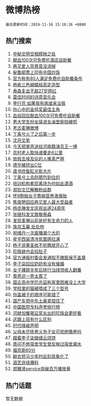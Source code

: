 # 微博热榜

`最后更新时间：2024-11-16 15:18:26 +0800`

## 热门搜索

1. [中秘文明交相辉映之处](https://m.weibo.cn/search?containerid=100103type%3D1%26t%3D10%26q%3D%23%E4%B8%AD%E7%A7%98%E6%96%87%E6%98%8E%E4%BA%A4%E7%9B%B8%E8%BE%89%E6%98%A0%E4%B9%8B%E5%A4%84%23&stream_entry_id=51&isnewpage=1&extparam=seat%3D1%26pos%3D0%26cate%3D10103%26q%3D%2523%25E4%25B8%25AD%25E7%25A7%2598%25E6%2596%2587%25E6%2598%258E%25E4%25BA%25A4%25E7%259B%25B8%25E8%25BE%2589%25E6%2598%25A0%25E4%25B9%258B%25E5%25A4%2584%2523%26dgr%3D0%26filter_type%3Drealtimehot%26stream_entry_id%3D51%26c_type%3D51%26display_time%3D1731741505%26pre_seqid%3D17317415052110641877141)
1. [献血100次可免费吃酒店自助餐](https://m.weibo.cn/search?containerid=100103type%3D1%26t%3D10%26q%3D%23%E7%8C%AE%E8%A1%80100%E6%AC%A1%E5%8F%AF%E5%85%8D%E8%B4%B9%E5%90%83%E9%85%92%E5%BA%97%E8%87%AA%E5%8A%A9%E9%A4%90%23&stream_entry_id=31&isnewpage=1&extparam=seat%3D1%26flag%3D2%26cate%3D5001%26stream_entry_id%3D31%26realpos%3D1%26pos%3D0%26band_rank%3D1%26q%3D%2523%25E7%258C%25AE%25E8%25A1%2580100%25E6%25AC%25A1%25E5%258F%25AF%25E5%2585%258D%25E8%25B4%25B9%25E5%2590%2583%25E9%2585%2592%25E5%25BA%2597%25E8%2587%25AA%25E5%258A%25A9%25E9%25A4%2590%2523%26dgr%3D0%26filter_type%3Drealtimehot%26lcate%3D5001%26c_type%3D31%26display_time%3D1731741505%26pre_seqid%3D17317415052110641877141)
1. [再见爱人背景音没消掉](https://m.weibo.cn/search?containerid=100103type%3D1%26t%3D10%26q%3D%23%E5%86%8D%E8%A7%81%E7%88%B1%E4%BA%BA%E8%83%8C%E6%99%AF%E9%9F%B3%E6%B2%A1%E6%B6%88%E6%8E%89%23&stream_entry_id=31&isnewpage=1&extparam=seat%3D1%26flag%3D1%26cate%3D5001%26stream_entry_id%3D31%26realpos%3D2%26pos%3D1%26band_rank%3D2%26q%3D%2523%25E5%2586%258D%25E8%25A7%2581%25E7%2588%25B1%25E4%25BA%25BA%25E8%2583%258C%25E6%2599%25AF%25E9%259F%25B3%25E6%25B2%25A1%25E6%25B6%2588%25E6%258E%2589%2523%26dgr%3D0%26filter_type%3Drealtimehot%26lcate%3D5001%26c_type%3D31%26display_time%3D1731741505%26pre_seqid%3D17317415052110641877141)
1. [秘鲁邮票上印有中国炒饭](https://m.weibo.cn/search?containerid=100103type%3D1%26t%3D10%26q%3D%23%E7%A7%98%E9%B2%81%E9%82%AE%E7%A5%A8%E4%B8%8A%E5%8D%B0%E6%9C%89%E4%B8%AD%E5%9B%BD%E7%82%92%E9%A5%AD%23&stream_entry_id=31&isnewpage=1&extparam=seat%3D1%26flag%3D0%26cate%3D5001%26stream_entry_id%3D31%26realpos%3D3%26pos%3D2%26band_rank%3D3%26q%3D%2523%25E7%25A7%2598%25E9%25B2%2581%25E9%2582%25AE%25E7%25A5%25A8%25E4%25B8%258A%25E5%258D%25B0%25E6%259C%2589%25E4%25B8%25AD%25E5%259B%25BD%25E7%2582%2592%25E9%25A5%25AD%2523%26dgr%3D0%26filter_type%3Drealtimehot%26lcate%3D5001%26c_type%3D31%26display_time%3D1731741505%26pre_seqid%3D17317415052110641877141)
1. [官方称有80人满足免费吃自助餐条件](https://m.weibo.cn/search?containerid=100103type%3D1%26t%3D10%26q%3D%23%E5%AE%98%E6%96%B9%E7%A7%B0%E6%9C%8980%E4%BA%BA%E6%BB%A1%E8%B6%B3%E5%85%8D%E8%B4%B9%E5%90%83%E8%87%AA%E5%8A%A9%E9%A4%90%E6%9D%A1%E4%BB%B6%23&stream_entry_id=31&isnewpage=1&extparam=seat%3D1%26flag%3D0%26cate%3D5001%26stream_entry_id%3D31%26realpos%3D4%26pos%3D3%26band_rank%3D4%26q%3D%2523%25E5%25AE%2598%25E6%2596%25B9%25E7%25A7%25B0%25E6%259C%258980%25E4%25BA%25BA%25E6%25BB%25A1%25E8%25B6%25B3%25E5%2585%258D%25E8%25B4%25B9%25E5%2590%2583%25E8%2587%25AA%25E5%258A%25A9%25E9%25A4%2590%25E6%259D%25A1%25E4%25BB%25B6%2523%26dgr%3D0%26filter_type%3Drealtimehot%26lcate%3D5001%26c_type%3D31%26display_time%3D1731741505%26pre_seqid%3D17317415052110641877141)
1. [杨紫三色蝴蝶结高定造型](https://m.weibo.cn/search?containerid=100103type%3D1%26t%3D10%26q%3D%E6%9D%A8%E7%B4%AB%E4%B8%89%E8%89%B2%E8%9D%B4%E8%9D%B6%E7%BB%93%E9%AB%98%E5%AE%9A%E9%80%A0%E5%9E%8B&stream_entry_id=31&isnewpage=1&extparam=seat%3D1%26flag%3D1%26cate%3D5001%26stream_entry_id%3D31%26realpos%3D5%26pos%3D4%26band_rank%3D5%26q%3D%25E6%259D%25A8%25E7%25B4%25AB%25E4%25B8%2589%25E8%2589%25B2%25E8%259D%25B4%25E8%259D%25B6%25E7%25BB%2593%25E9%25AB%2598%25E5%25AE%259A%25E9%2580%25A0%25E5%259E%258B%26dgr%3D0%26filter_type%3Drealtimehot%26lcate%3D5001%26c_type%3D31%26display_time%3D1731741505%26pre_seqid%3D17317415052110641877141)
1. [泰森复出不敌27岁网红](https://m.weibo.cn/search?containerid=100103type%3D1%26t%3D10%26q%3D%23%E6%B3%B0%E6%A3%AE%E5%A4%8D%E5%87%BA%E4%B8%8D%E6%95%8C27%E5%B2%81%E7%BD%91%E7%BA%A2%23&stream_entry_id=31&isnewpage=1&extparam=seat%3D1%26flag%3D1%26cate%3D5001%26stream_entry_id%3D31%26realpos%3D6%26pos%3D5%26band_rank%3D6%26q%3D%2523%25E6%25B3%25B0%25E6%25A3%25AE%25E5%25A4%258D%25E5%2587%25BA%25E4%25B8%258D%25E6%2595%258C27%25E5%25B2%2581%25E7%25BD%2591%25E7%25BA%25A2%2523%26dgr%3D0%26filter_type%3Drealtimehot%26lcate%3D5001%26c_type%3D31%26display_time%3D1731741505%26pre_seqid%3D17317415052110641877141)
1. [雷佳时间的诗意音乐会](https://m.weibo.cn/search?containerid=100103type%3D1%26t%3D10%26q%3D%23%E9%9B%B7%E4%BD%B3%E6%97%B6%E9%97%B4%E7%9A%84%E8%AF%97%E6%84%8F%E9%9F%B3%E4%B9%90%E4%BC%9A%23&stream_entry_id=31&isnewpage=1&extparam=seat%3D1%26band_rank%3D7%26cate%3D5001%26is_ad_pos%3D1%26lcate%3D5001%26stream_entry_id%3D31%26pos%3D6%26q%3D%2523%25E9%259B%25B7%25E4%25BD%25B3%25E6%2597%25B6%25E9%2597%25B4%25E7%259A%2584%25E8%25AF%2597%25E6%2584%258F%25E9%259F%25B3%25E4%25B9%2590%25E4%25BC%259A%2523%26dgr%3D0%26filter_type%3Drealtimehot%26adid%3D264447%26c_type%3D31%26display_time%3D1731741505%26pre_seqid%3D17317415052110641877141)
1. [李行亮 如果我有病谁来治我](https://m.weibo.cn/search?containerid=100103type%3D1%26t%3D10%26q%3D%E6%9D%8E%E8%A1%8C%E4%BA%AE+%E5%A6%82%E6%9E%9C%E6%88%91%E6%9C%89%E7%97%85%E8%B0%81%E6%9D%A5%E6%B2%BB%E6%88%91&stream_entry_id=31&isnewpage=1&extparam=seat%3D1%26flag%3D2%26cate%3D5001%26stream_entry_id%3D31%26realpos%3D7%26pos%3D7%26band_rank%3D7%26q%3D%25E6%259D%258E%25E8%25A1%258C%25E4%25BA%25AE%2520%25E5%25A6%2582%25E6%259E%259C%25E6%2588%2591%25E6%259C%2589%25E7%2597%2585%25E8%25B0%2581%25E6%259D%25A5%25E6%25B2%25BB%25E6%2588%2591%26dgr%3D0%26filter_type%3Drealtimehot%26lcate%3D5001%26c_type%3D31%26display_time%3D1731741505%26pre_seqid%3D17317415052110641877141)
1. [你心中的金鸡奖最佳主角](https://m.weibo.cn/search?containerid=100103type%3D1%26t%3D10%26q%3D%23%E4%BD%A0%E5%BF%83%E4%B8%AD%E7%9A%84%E9%87%91%E9%B8%A1%E5%A5%96%E6%9C%80%E4%BD%B3%E4%B8%BB%E8%A7%92%23&stream_entry_id=31&isnewpage=1&extparam=seat%3D1%26flag%3D0%26cate%3D5001%26stream_entry_id%3D31%26realpos%3D8%26pos%3D8%26band_rank%3D8%26q%3D%2523%25E4%25BD%25A0%25E5%25BF%2583%25E4%25B8%25AD%25E7%259A%2584%25E9%2587%2591%25E9%25B8%25A1%25E5%25A5%2596%25E6%259C%2580%25E4%25BD%25B3%25E4%25B8%25BB%25E8%25A7%2592%2523%26dgr%3D0%26filter_type%3Drealtimehot%26lcate%3D5001%26c_type%3D31%26display_time%3D1731741505%26pre_seqid%3D17317415052110641877141)
1. [血站回应献血100次可免费吃自助餐](https://m.weibo.cn/search?containerid=100103type%3D1%26t%3D10%26q%3D%23%E8%A1%80%E7%AB%99%E5%9B%9E%E5%BA%94%E7%8C%AE%E8%A1%80100%E6%AC%A1%E5%8F%AF%E5%85%8D%E8%B4%B9%E5%90%83%E8%87%AA%E5%8A%A9%E9%A4%90%23&stream_entry_id=31&isnewpage=1&extparam=seat%3D1%26flag%3D0%26cate%3D5001%26stream_entry_id%3D31%26realpos%3D9%26pos%3D9%26band_rank%3D9%26q%3D%2523%25E8%25A1%2580%25E7%25AB%2599%25E5%259B%259E%25E5%25BA%2594%25E7%258C%25AE%25E8%25A1%2580100%25E6%25AC%25A1%25E5%258F%25AF%25E5%2585%258D%25E8%25B4%25B9%25E5%2590%2583%25E8%2587%25AA%25E5%258A%25A9%25E9%25A4%2590%2523%26dgr%3D0%26filter_type%3Drealtimehot%26lcate%3D5001%26c_type%3D31%26display_time%3D1731741505%26pre_seqid%3D17317415052110641877141)
1. [男大学生扮女装进女澡堂偷拍被抓](https://m.weibo.cn/search?containerid=100103type%3D1%26t%3D10%26q%3D%23%E7%94%B7%E5%A4%A7%E5%AD%A6%E7%94%9F%E6%89%AE%E5%A5%B3%E8%A3%85%E8%BF%9B%E5%A5%B3%E6%BE%A1%E5%A0%82%E5%81%B7%E6%8B%8D%E8%A2%AB%E6%8A%93%23&stream_entry_id=31&isnewpage=1&extparam=seat%3D1%26flag%3D0%26cate%3D5001%26stream_entry_id%3D31%26realpos%3D10%26pos%3D10%26band_rank%3D10%26q%3D%2523%25E7%2594%25B7%25E5%25A4%25A7%25E5%25AD%25A6%25E7%2594%259F%25E6%2589%25AE%25E5%25A5%25B3%25E8%25A3%2585%25E8%25BF%259B%25E5%25A5%25B3%25E6%25BE%25A1%25E5%25A0%2582%25E5%2581%25B7%25E6%258B%258D%25E8%25A2%25AB%25E6%258A%2593%2523%26dgr%3D0%26filter_type%3Drealtimehot%26lcate%3D5001%26c_type%3D31%26display_time%3D1731741505%26pre_seqid%3D17317415052110641877141)
1. [考古麦琳微博](https://m.weibo.cn/search?containerid=100103type%3D1%26t%3D10%26q%3D%23%E8%80%83%E5%8F%A4%E9%BA%A6%E7%90%B3%E5%BE%AE%E5%8D%9A%23&stream_entry_id=31&isnewpage=1&extparam=seat%3D1%26flag%3D1%26cate%3D5001%26stream_entry_id%3D31%26realpos%3D11%26pos%3D11%26band_rank%3D11%26q%3D%2523%25E8%2580%2583%25E5%258F%25A4%25E9%25BA%25A6%25E7%2590%25B3%25E5%25BE%25AE%25E5%258D%259A%2523%26dgr%3D0%26filter_type%3Drealtimehot%26lcate%3D5001%26c_type%3D31%26display_time%3D1731741505%26pre_seqid%3D17317415052110641877141)
1. [丁禹兮火了之后第一步](https://m.weibo.cn/search?containerid=100103type%3D1%26t%3D10%26q%3D%23%E4%B8%81%E7%A6%B9%E5%85%AE%E7%81%AB%E4%BA%86%E4%B9%8B%E5%90%8E%E7%AC%AC%E4%B8%80%E6%AD%A5%23&stream_entry_id=31&isnewpage=1&extparam=seat%3D1%26flag%3D2%26cate%3D5001%26stream_entry_id%3D31%26realpos%3D12%26pos%3D12%26band_rank%3D12%26q%3D%2523%25E4%25B8%2581%25E7%25A6%25B9%25E5%2585%25AE%25E7%2581%25AB%25E4%25BA%2586%25E4%25B9%258B%25E5%2590%258E%25E7%25AC%25AC%25E4%25B8%2580%25E6%25AD%25A5%2523%26dgr%3D0%26filter_type%3Drealtimehot%26lcate%3D5001%26c_type%3D31%26display_time%3D1731741505%26pre_seqid%3D17317415052110641877141)
1. [沈月文笔](https://m.weibo.cn/search?containerid=100103type%3D1%26t%3D10%26q%3D%E6%B2%88%E6%9C%88%E6%96%87%E7%AC%94&stream_entry_id=31&isnewpage=1&extparam=seat%3D1%26flag%3D0%26cate%3D5001%26stream_entry_id%3D31%26realpos%3D13%26pos%3D13%26band_rank%3D13%26q%3D%25E6%25B2%2588%25E6%259C%2588%25E6%2596%2587%25E7%25AC%2594%26dgr%3D0%26filter_type%3Drealtimehot%26lcate%3D5001%26c_type%3D31%26display_time%3D1731741505%26pre_seqid%3D17317415052110641877141)
1. [今天把掌声送给河南籍演员王一博](https://m.weibo.cn/search?containerid=100103type%3D1%26t%3D10%26q%3D%23%E4%BB%8A%E5%A4%A9%E6%8A%8A%E6%8E%8C%E5%A3%B0%E9%80%81%E7%BB%99%E6%B2%B3%E5%8D%97%E7%B1%8D%E6%BC%94%E5%91%98%E7%8E%8B%E4%B8%80%E5%8D%9A%23&stream_entry_id=31&isnewpage=1&extparam=seat%3D1%26flag%3D1%26cate%3D5001%26stream_entry_id%3D31%26realpos%3D14%26pos%3D14%26band_rank%3D14%26q%3D%2523%25E4%25BB%258A%25E5%25A4%25A9%25E6%258A%258A%25E6%258E%258C%25E5%25A3%25B0%25E9%2580%2581%25E7%25BB%2599%25E6%25B2%25B3%25E5%258D%2597%25E7%25B1%258D%25E6%25BC%2594%25E5%2591%2598%25E7%258E%258B%25E4%25B8%2580%25E5%258D%259A%2523%26dgr%3D0%26filter_type%3Drealtimehot%26lcate%3D5001%26c_type%3D31%26display_time%3D1731741505%26pre_seqid%3D17317415052110641877141)
1. [农村老人取快递要走6公里](https://m.weibo.cn/search?containerid=100103type%3D1%26t%3D10%26q%3D%23%E5%86%9C%E6%9D%91%E8%80%81%E4%BA%BA%E5%8F%96%E5%BF%AB%E9%80%92%E8%A6%81%E8%B5%B06%E5%85%AC%E9%87%8C%23&stream_entry_id=31&isnewpage=1&extparam=seat%3D1%26flag%3D1%26cate%3D5001%26stream_entry_id%3D31%26realpos%3D15%26pos%3D15%26band_rank%3D15%26q%3D%2523%25E5%2586%259C%25E6%259D%2591%25E8%2580%2581%25E4%25BA%25BA%25E5%258F%2596%25E5%25BF%25AB%25E9%2580%2592%25E8%25A6%2581%25E8%25B5%25B06%25E5%2585%25AC%25E9%2587%258C%2523%26dgr%3D0%26filter_type%3Drealtimehot%26lcate%3D5001%26c_type%3D31%26display_time%3D1731741505%26pre_seqid%3D17317415052110641877141)
1. [放假去埃及玩的人嘴真严啊](https://m.weibo.cn/search?containerid=100103type%3D1%26t%3D10%26q%3D%E6%94%BE%E5%81%87%E5%8E%BB%E5%9F%83%E5%8F%8A%E7%8E%A9%E7%9A%84%E4%BA%BA%E5%98%B4%E7%9C%9F%E4%B8%A5%E5%95%8A&stream_entry_id=31&isnewpage=1&extparam=seat%3D1%26flag%3D1%26cate%3D5001%26stream_entry_id%3D31%26realpos%3D16%26pos%3D16%26band_rank%3D16%26q%3D%25E6%2594%25BE%25E5%2581%2587%25E5%258E%25BB%25E5%259F%2583%25E5%258F%258A%25E7%258E%25A9%25E7%259A%2584%25E4%25BA%25BA%25E5%2598%25B4%25E7%259C%259F%25E4%25B8%25A5%25E5%2595%258A%26dgr%3D0%26filter_type%3Drealtimehot%26lcate%3D5001%26c_type%3D31%26display_time%3D1731741505%26pre_seqid%3D17317415052110641877141)
1. [德华被挤出C位](https://m.weibo.cn/search?containerid=100103type%3D1%26t%3D10%26q%3D%23%E5%BE%B7%E5%8D%8E%E8%A2%AB%E6%8C%A4%E5%87%BAC%E4%BD%8D%23&stream_entry_id=31&isnewpage=1&extparam=seat%3D1%26flag%3D1%26cate%3D5001%26stream_entry_id%3D31%26realpos%3D17%26pos%3D17%26band_rank%3D17%26q%3D%2523%25E5%25BE%25B7%25E5%258D%258E%25E8%25A2%25AB%25E6%258C%25A4%25E5%2587%25BAC%25E4%25BD%258D%2523%26dgr%3D0%26filter_type%3Drealtimehot%26lcate%3D5001%26c_type%3D31%26display_time%3D1731741505%26pre_seqid%3D17317415052110641877141)
1. [虞书欣鱼缸光影大片](https://m.weibo.cn/search?containerid=100103type%3D1%26t%3D10%26q%3D%23%E8%99%9E%E4%B9%A6%E6%AC%A3%E9%B1%BC%E7%BC%B8%E5%85%89%E5%BD%B1%E5%A4%A7%E7%89%87%23&stream_entry_id=31&isnewpage=1&extparam=seat%3D1%26flag%3D1%26cate%3D5001%26stream_entry_id%3D31%26realpos%3D18%26pos%3D18%26band_rank%3D18%26q%3D%2523%25E8%2599%259E%25E4%25B9%25A6%25E6%25AC%25A3%25E9%25B1%25BC%25E7%25BC%25B8%25E5%2585%2589%25E5%25BD%25B1%25E5%25A4%25A7%25E7%2589%2587%2523%26dgr%3D0%26filter_type%3Drealtimehot%26lcate%3D5001%26c_type%3D31%26display_time%3D1731741505%26pre_seqid%3D17317415052110641877141)
1. [丁禹兮上岛防晒包到位的](https://m.weibo.cn/search?containerid=100103type%3D1%26t%3D10%26q%3D%23%E4%B8%81%E7%A6%B9%E5%85%AE%E4%B8%8A%E5%B2%9B%E9%98%B2%E6%99%92%E5%8C%85%E5%88%B0%E4%BD%8D%E7%9A%84%23&stream_entry_id=31&isnewpage=1&extparam=seat%3D1%26flag%3D1%26cate%3D5001%26stream_entry_id%3D31%26realpos%3D19%26pos%3D19%26band_rank%3D19%26q%3D%2523%25E4%25B8%2581%25E7%25A6%25B9%25E5%2585%25AE%25E4%25B8%258A%25E5%25B2%259B%25E9%2598%25B2%25E6%2599%2592%25E5%258C%2585%25E5%2588%25B0%25E4%25BD%258D%25E7%259A%2584%2523%26dgr%3D0%26filter_type%3Drealtimehot%26lcate%3D5001%26c_type%3D31%26display_time%3D1731741505%26pre_seqid%3D17317415052110641877141)
1. [培训机构套现离场为何如此潇酒](https://m.weibo.cn/search?containerid=100103type%3D1%26t%3D10%26q%3D%23%E5%9F%B9%E8%AE%AD%E6%9C%BA%E6%9E%84%E5%A5%97%E7%8E%B0%E7%A6%BB%E5%9C%BA%E4%B8%BA%E4%BD%95%E5%A6%82%E6%AD%A4%E6%BD%87%E9%85%92%23&stream_entry_id=31&isnewpage=1&extparam=seat%3D1%26flag%3D1%26cate%3D5001%26stream_entry_id%3D31%26realpos%3D20%26pos%3D20%26band_rank%3D20%26q%3D%2523%25E5%259F%25B9%25E8%25AE%25AD%25E6%259C%25BA%25E6%259E%2584%25E5%25A5%2597%25E7%258E%25B0%25E7%25A6%25BB%25E5%259C%25BA%25E4%25B8%25BA%25E4%25BD%2595%25E5%25A6%2582%25E6%25AD%25A4%25E6%25BD%2587%25E9%2585%2592%2523%26dgr%3D0%26filter_type%3Drealtimehot%26lcate%3D5001%26c_type%3D31%26display_time%3D1731741505%26pre_seqid%3D17317415052110641877141)
1. [郑钦文已解散粉丝群](https://m.weibo.cn/search?containerid=100103type%3D1%26t%3D10%26q%3D%23%E9%83%91%E9%92%A6%E6%96%87%E5%B7%B2%E8%A7%A3%E6%95%A3%E7%B2%89%E4%B8%9D%E7%BE%A4%23&stream_entry_id=31&isnewpage=1&extparam=seat%3D1%26flag%3D0%26cate%3D5001%26stream_entry_id%3D31%26realpos%3D21%26pos%3D21%26band_rank%3D21%26q%3D%2523%25E9%2583%2591%25E9%2592%25A6%25E6%2596%2587%25E5%25B7%25B2%25E8%25A7%25A3%25E6%2595%25A3%25E7%25B2%2589%25E4%25B8%259D%25E7%25BE%25A4%2523%26dgr%3D0%26filter_type%3Drealtimehot%26lcate%3D5001%26c_type%3D31%26display_time%3D1731741505%26pre_seqid%3D17317415052110641877141)
1. [怀9胞胎女子靠输营养液保胎](https://m.weibo.cn/search?containerid=100103type%3D1%26t%3D10%26q%3D%23%E6%80%809%E8%83%9E%E8%83%8E%E5%A5%B3%E5%AD%90%E9%9D%A0%E8%BE%93%E8%90%A5%E5%85%BB%E6%B6%B2%E4%BF%9D%E8%83%8E%23&stream_entry_id=31&isnewpage=1&extparam=seat%3D1%26flag%3D0%26cate%3D5001%26stream_entry_id%3D31%26realpos%3D22%26pos%3D22%26band_rank%3D22%26q%3D%2523%25E6%2580%25809%25E8%2583%259E%25E8%2583%258E%25E5%25A5%25B3%25E5%25AD%2590%25E9%259D%25A0%25E8%25BE%2593%25E8%2590%25A5%25E5%2585%25BB%25E6%25B6%25B2%25E4%25BF%259D%25E8%2583%258E%2523%26dgr%3D0%26filter_type%3Drealtimehot%26lcate%3D5001%26c_type%3D31%26display_time%3D1731741505%26pre_seqid%3D17317415052110641877141)
1. [焦俊艳回应再见爱人最大受益者](https://m.weibo.cn/search?containerid=100103type%3D1%26t%3D10%26q%3D%23%E7%84%A6%E4%BF%8A%E8%89%B3%E5%9B%9E%E5%BA%94%E5%86%8D%E8%A7%81%E7%88%B1%E4%BA%BA%E6%9C%80%E5%A4%A7%E5%8F%97%E7%9B%8A%E8%80%85%23&stream_entry_id=31&isnewpage=1&extparam=seat%3D1%26flag%3D1%26cate%3D5001%26stream_entry_id%3D31%26realpos%3D23%26pos%3D23%26band_rank%3D23%26q%3D%2523%25E7%2584%25A6%25E4%25BF%258A%25E8%2589%25B3%25E5%259B%259E%25E5%25BA%2594%25E5%2586%258D%25E8%25A7%2581%25E7%2588%25B1%25E4%25BA%25BA%25E6%259C%2580%25E5%25A4%25A7%25E5%258F%2597%25E7%259B%258A%25E8%2580%2585%2523%26dgr%3D0%26filter_type%3Drealtimehot%26lcate%3D5001%26c_type%3D31%26display_time%3D1731741505%26pre_seqid%3D17317415052110641877141)
1. [杨丞琳发文庆祝出道24周年](https://m.weibo.cn/search?containerid=100103type%3D1%26t%3D10%26q%3D%23%E6%9D%A8%E4%B8%9E%E7%90%B3%E5%8F%91%E6%96%87%E5%BA%86%E7%A5%9D%E5%87%BA%E9%81%9324%E5%91%A8%E5%B9%B4%23&stream_entry_id=31&isnewpage=1&extparam=seat%3D1%26flag%3D1%26cate%3D5001%26stream_entry_id%3D31%26realpos%3D24%26pos%3D24%26band_rank%3D24%26q%3D%2523%25E6%259D%25A8%25E4%25B8%259E%25E7%2590%25B3%25E5%258F%2591%25E6%2596%2587%25E5%25BA%2586%25E7%25A5%259D%25E5%2587%25BA%25E9%2581%259324%25E5%2591%25A8%25E5%25B9%25B4%2523%26dgr%3D0%26filter_type%3Drealtimehot%26lcate%3D5001%26c_type%3D31%26display_time%3D1731741505%26pre_seqid%3D17317415052110641877141)
1. [张继科发文致敬泰森](https://m.weibo.cn/search?containerid=100103type%3D1%26t%3D10%26q%3D%23%E5%BC%A0%E7%BB%A7%E7%A7%91%E5%8F%91%E6%96%87%E8%87%B4%E6%95%AC%E6%B3%B0%E6%A3%AE%23&stream_entry_id=31&isnewpage=1&extparam=seat%3D1%26flag%3D1%26cate%3D5001%26stream_entry_id%3D31%26realpos%3D25%26pos%3D25%26band_rank%3D25%26q%3D%2523%25E5%25BC%25A0%25E7%25BB%25A7%25E7%25A7%2591%25E5%258F%2591%25E6%2596%2587%25E8%2587%25B4%25E6%2595%25AC%25E6%25B3%25B0%25E6%25A3%25AE%2523%26dgr%3D0%26filter_type%3Drealtimehot%26lcate%3D5001%26c_type%3D31%26display_time%3D1731741505%26pre_seqid%3D17317415052110641877141)
1. [发现麦琳以前是好有生命力的人](https://m.weibo.cn/search?containerid=100103type%3D1%26t%3D10%26q%3D%E5%8F%91%E7%8E%B0%E9%BA%A6%E7%90%B3%E4%BB%A5%E5%89%8D%E6%98%AF%E5%A5%BD%E6%9C%89%E7%94%9F%E5%91%BD%E5%8A%9B%E7%9A%84%E4%BA%BA&stream_entry_id=31&isnewpage=1&extparam=seat%3D1%26flag%3D0%26cate%3D5001%26stream_entry_id%3D31%26realpos%3D26%26pos%3D26%26band_rank%3D26%26q%3D%25E5%258F%2591%25E7%258E%25B0%25E9%25BA%25A6%25E7%2590%25B3%25E4%25BB%25A5%25E5%2589%258D%25E6%2598%25AF%25E5%25A5%25BD%25E6%259C%2589%25E7%2594%259F%25E5%2591%25BD%25E5%258A%259B%25E7%259A%2584%25E4%25BA%25BA%26dgr%3D0%26filter_type%3Drealtimehot%26lcate%3D5001%26c_type%3D31%26display_time%3D1731741505%26pre_seqid%3D17317415052110641877141)
1. [珠帘玉幕 处处吻](https://m.weibo.cn/search?containerid=100103type%3D1%26t%3D10%26q%3D%E7%8F%A0%E5%B8%98%E7%8E%89%E5%B9%95+%E5%A4%84%E5%A4%84%E5%90%BB&stream_entry_id=31&isnewpage=1&extparam=seat%3D1%26flag%3D1%26cate%3D5001%26stream_entry_id%3D31%26realpos%3D27%26pos%3D27%26band_rank%3D27%26q%3D%25E7%258F%25A0%25E5%25B8%2598%25E7%258E%2589%25E5%25B9%2595%2520%25E5%25A4%2584%25E5%25A4%2584%25E5%2590%25BB%26dgr%3D0%26filter_type%3Drealtimehot%26lcate%3D5001%26c_type%3D31%26display_time%3D1731741505%26pre_seqid%3D17317415052110641877141)
1. [祝绪丹一次直播漏个大的](https://m.weibo.cn/search?containerid=100103type%3D1%26t%3D10%26q%3D%E7%A5%9D%E7%BB%AA%E4%B8%B9%E4%B8%80%E6%AC%A1%E7%9B%B4%E6%92%AD%E6%BC%8F%E4%B8%AA%E5%A4%A7%E7%9A%84&stream_entry_id=31&isnewpage=1&extparam=seat%3D1%26flag%3D0%26cate%3D5001%26stream_entry_id%3D31%26realpos%3D28%26pos%3D28%26band_rank%3D28%26q%3D%25E7%25A5%259D%25E7%25BB%25AA%25E4%25B8%25B9%25E4%25B8%2580%25E6%25AC%25A1%25E7%259B%25B4%25E6%2592%25AD%25E6%25BC%258F%25E4%25B8%25AA%25E5%25A4%25A7%25E7%259A%2584%26dgr%3D0%26filter_type%3Drealtimehot%26lcate%3D5001%26c_type%3D31%26display_time%3D1731741505%26pre_seqid%3D17317415052110641877141)
1. [星宇西装清冷氛围感拉满](https://m.weibo.cn/search?containerid=100103type%3D1%26t%3D10%26q%3D%E6%98%9F%E5%AE%87%E8%A5%BF%E8%A3%85%E6%B8%85%E5%86%B7%E6%B0%9B%E5%9B%B4%E6%84%9F%E6%8B%89%E6%BB%A1&stream_entry_id=31&isnewpage=1&extparam=seat%3D1%26flag%3D1%26cate%3D5001%26stream_entry_id%3D31%26realpos%3D29%26pos%3D29%26band_rank%3D29%26q%3D%25E6%2598%259F%25E5%25AE%2587%25E8%25A5%25BF%25E8%25A3%2585%25E6%25B8%2585%25E5%2586%25B7%25E6%25B0%259B%25E5%259B%25B4%25E6%2584%259F%25E6%258B%2589%25E6%25BB%25A1%26dgr%3D0%26filter_type%3Drealtimehot%26lcate%3D5001%26c_type%3D31%26display_time%3D1731741505%26pre_seqid%3D17317415052110641877141)
1. [杨子说黄圣依不折腾就开心了](https://m.weibo.cn/search?containerid=100103type%3D1%26t%3D10%26q%3D%23%E6%9D%A8%E5%AD%90%E8%AF%B4%E9%BB%84%E5%9C%A3%E4%BE%9D%E4%B8%8D%E6%8A%98%E8%85%BE%E5%B0%B1%E5%BC%80%E5%BF%83%E4%BA%86%23&stream_entry_id=31&isnewpage=1&extparam=seat%3D1%26flag%3D1%26cate%3D5001%26stream_entry_id%3D31%26realpos%3D30%26pos%3D30%26band_rank%3D30%26q%3D%2523%25E6%259D%25A8%25E5%25AD%2590%25E8%25AF%25B4%25E9%25BB%2584%25E5%259C%25A3%25E4%25BE%259D%25E4%25B8%258D%25E6%258A%2598%25E8%2585%25BE%25E5%25B0%25B1%25E5%25BC%2580%25E5%25BF%2583%25E4%25BA%2586%2523%26dgr%3D0%26filter_type%3Drealtimehot%26lcate%3D5001%26c_type%3D31%26display_time%3D1731741505%26pre_seqid%3D17317415052110641877141)
1. [珍珠蚌也会拉肚子](https://m.weibo.cn/search?containerid=100103type%3D1%26t%3D10%26q%3D%23%E7%8F%8D%E7%8F%A0%E8%9A%8C%E4%B9%9F%E4%BC%9A%E6%8B%89%E8%82%9A%E5%AD%90%23&stream_entry_id=31&isnewpage=1&extparam=seat%3D1%26flag%3D1%26cate%3D5001%26stream_entry_id%3D31%26realpos%3D31%26pos%3D31%26band_rank%3D31%26q%3D%2523%25E7%258F%258D%25E7%258F%25A0%25E8%259A%258C%25E4%25B9%259F%25E4%25BC%259A%25E6%258B%2589%25E8%2582%259A%25E5%25AD%2590%2523%26dgr%3D0%26filter_type%3Drealtimehot%26lcate%3D5001%26c_type%3D31%26display_time%3D1731741505%26pre_seqid%3D17317415052110641877141)
1. [官方通报村委会发通知不缴医保不盖章](https://m.weibo.cn/search?containerid=100103type%3D1%26t%3D10%26q%3D%23%E5%AE%98%E6%96%B9%E9%80%9A%E6%8A%A5%E6%9D%91%E5%A7%94%E4%BC%9A%E5%8F%91%E9%80%9A%E7%9F%A5%E4%B8%8D%E7%BC%B4%E5%8C%BB%E4%BF%9D%E4%B8%8D%E7%9B%96%E7%AB%A0%23&stream_entry_id=31&isnewpage=1&extparam=seat%3D1%26flag%3D1%26cate%3D5001%26stream_entry_id%3D31%26realpos%3D32%26pos%3D32%26band_rank%3D32%26q%3D%2523%25E5%25AE%2598%25E6%2596%25B9%25E9%2580%259A%25E6%258A%25A5%25E6%259D%2591%25E5%25A7%2594%25E4%25BC%259A%25E5%258F%2591%25E9%2580%259A%25E7%259F%25A5%25E4%25B8%258D%25E7%25BC%25B4%25E5%258C%25BB%25E4%25BF%259D%25E4%25B8%258D%25E7%259B%2596%25E7%25AB%25A0%2523%26dgr%3D0%26filter_type%3Drealtimehot%26lcate%3D5001%26c_type%3D31%26display_time%3D1731741505%26pre_seqid%3D17317415052110641877141)
1. [李子柒回应奶奶有没有催婚](https://m.weibo.cn/search?containerid=100103type%3D1%26t%3D10%26q%3D%23%E6%9D%8E%E5%AD%90%E6%9F%92%E5%9B%9E%E5%BA%94%E5%A5%B6%E5%A5%B6%E6%9C%89%E6%B2%A1%E6%9C%89%E5%82%AC%E5%A9%9A%23&stream_entry_id=31&isnewpage=1&extparam=seat%3D1%26flag%3D0%26cate%3D5001%26stream_entry_id%3D31%26realpos%3D33%26pos%3D33%26band_rank%3D33%26q%3D%2523%25E6%259D%258E%25E5%25AD%2590%25E6%259F%2592%25E5%259B%259E%25E5%25BA%2594%25E5%25A5%25B6%25E5%25A5%25B6%25E6%259C%2589%25E6%25B2%25A1%25E6%259C%2589%25E5%2582%25AC%25E5%25A9%259A%2523%26dgr%3D0%26filter_type%3Drealtimehot%26lcate%3D5001%26c_type%3D31%26display_time%3D1731741505%26pre_seqid%3D17317415052110641877141)
1. [女子裸辞半年后转行当绿领收入翻番](https://m.weibo.cn/search?containerid=100103type%3D1%26t%3D10%26q%3D%23%E5%A5%B3%E5%AD%90%E8%A3%B8%E8%BE%9E%E5%8D%8A%E5%B9%B4%E5%90%8E%E8%BD%AC%E8%A1%8C%E5%BD%93%E7%BB%BF%E9%A2%86%E6%94%B6%E5%85%A5%E7%BF%BB%E7%95%AA%23&stream_entry_id=31&isnewpage=1&extparam=seat%3D1%26flag%3D1%26cate%3D5001%26stream_entry_id%3D31%26realpos%3D34%26pos%3D34%26band_rank%3D34%26q%3D%2523%25E5%25A5%25B3%25E5%25AD%2590%25E8%25A3%25B8%25E8%25BE%259E%25E5%258D%258A%25E5%25B9%25B4%25E5%2590%258E%25E8%25BD%25AC%25E8%25A1%258C%25E5%25BD%2593%25E7%25BB%25BF%25E9%25A2%2586%25E6%2594%25B6%25E5%2585%25A5%25E7%25BF%25BB%25E7%2595%25AA%2523%26dgr%3D0%26filter_type%3Drealtimehot%26lcate%3D5001%26c_type%3D31%26display_time%3D1731741505%26pre_seqid%3D17317415052110641877141)
1. [尊界这一界太尊了](https://m.weibo.cn/search?containerid=100103type%3D1%26t%3D10%26q%3D%23%E5%B0%8A%E7%95%8C%E8%BF%99%E4%B8%80%E7%95%8C%E5%A4%AA%E5%B0%8A%E4%BA%86%23&stream_entry_id=31&isnewpage=1&extparam=seat%3D1%26flag%3D0%26cate%3D5001%26pos%3D35%26realpos%3D35%26stream_entry_id%3D31%26lcate%3D5001%26band_rank%3D35%26q%3D%2523%25E5%25B0%258A%25E7%2595%258C%25E8%25BF%2599%25E4%25B8%2580%25E7%2595%258C%25E5%25A4%25AA%25E5%25B0%258A%25E4%25BA%2586%2523%26dgr%3D0%26filter_type%3Drealtimehot%26adid%3D264210%26c_type%3D31%26display_time%3D1731741505%26pre_seqid%3D17317415052110641877141)
1. [国企高中学历总监称家里困难没上大学](https://m.weibo.cn/search?containerid=100103type%3D1%26t%3D10%26q%3D%23%E5%9B%BD%E4%BC%81%E9%AB%98%E4%B8%AD%E5%AD%A6%E5%8E%86%E6%80%BB%E7%9B%91%E7%A7%B0%E5%AE%B6%E9%87%8C%E5%9B%B0%E9%9A%BE%E6%B2%A1%E4%B8%8A%E5%A4%A7%E5%AD%A6%23&stream_entry_id=31&isnewpage=1&extparam=seat%3D1%26flag%3D0%26cate%3D5001%26stream_entry_id%3D31%26realpos%3D36%26pos%3D36%26band_rank%3D36%26q%3D%2523%25E5%259B%25BD%25E4%25BC%2581%25E9%25AB%2598%25E4%25B8%25AD%25E5%25AD%25A6%25E5%258E%2586%25E6%2580%25BB%25E7%259B%2591%25E7%25A7%25B0%25E5%25AE%25B6%25E9%2587%258C%25E5%259B%25B0%25E9%259A%25BE%25E6%25B2%25A1%25E4%25B8%258A%25E5%25A4%25A7%25E5%25AD%25A6%2523%26dgr%3D0%26filter_type%3Drealtimehot%26lcate%3D5001%26c_type%3D31%26display_time%3D1731741505%26pre_seqid%3D17317415052110641877141)
1. [学校里的猫被喂成了三个型号](https://m.weibo.cn/search?containerid=100103type%3D1%26t%3D10%26q%3D%23%E5%AD%A6%E6%A0%A1%E9%87%8C%E7%9A%84%E7%8C%AB%E8%A2%AB%E5%96%82%E6%88%90%E4%BA%86%E4%B8%89%E4%B8%AA%E5%9E%8B%E5%8F%B7%23&stream_entry_id=31&isnewpage=1&extparam=seat%3D1%26flag%3D0%26cate%3D5001%26stream_entry_id%3D31%26realpos%3D37%26pos%3D37%26band_rank%3D37%26q%3D%2523%25E5%25AD%25A6%25E6%25A0%25A1%25E9%2587%258C%25E7%259A%2584%25E7%258C%25AB%25E8%25A2%25AB%25E5%2596%2582%25E6%2588%2590%25E4%25BA%2586%25E4%25B8%2589%25E4%25B8%25AA%25E5%259E%258B%25E5%258F%25B7%2523%26dgr%3D0%26filter_type%3Drealtimehot%26lcate%3D5001%26c_type%3D31%26display_time%3D1731741505%26pre_seqid%3D17317415052110641877141)
1. [你盖被子的顺序可能错了](https://m.weibo.cn/search?containerid=100103type%3D1%26t%3D10%26q%3D%23%E4%BD%A0%E7%9B%96%E8%A2%AB%E5%AD%90%E7%9A%84%E9%A1%BA%E5%BA%8F%E5%8F%AF%E8%83%BD%E9%94%99%E4%BA%86%23&stream_entry_id=31&isnewpage=1&extparam=seat%3D1%26flag%3D0%26cate%3D5001%26stream_entry_id%3D31%26realpos%3D38%26pos%3D38%26band_rank%3D38%26q%3D%2523%25E4%25BD%25A0%25E7%259B%2596%25E8%25A2%25AB%25E5%25AD%2590%25E7%259A%2584%25E9%25A1%25BA%25E5%25BA%258F%25E5%258F%25AF%25E8%2583%25BD%25E9%2594%2599%25E4%25BA%2586%2523%26dgr%3D0%26filter_type%3Drealtimehot%26lcate%3D5001%26c_type%3D31%26display_time%3D1731741505%26pre_seqid%3D17317415052110641877141)
1. [国产车把中东土豪拿捏住了](https://m.weibo.cn/search?containerid=100103type%3D1%26t%3D10%26q%3D%23%E5%9B%BD%E4%BA%A7%E8%BD%A6%E6%8A%8A%E4%B8%AD%E4%B8%9C%E5%9C%9F%E8%B1%AA%E6%8B%BF%E6%8D%8F%E4%BD%8F%E4%BA%86%23&stream_entry_id=31&isnewpage=1&extparam=seat%3D1%26flag%3D1%26cate%3D5001%26stream_entry_id%3D31%26realpos%3D39%26pos%3D39%26band_rank%3D39%26q%3D%2523%25E5%259B%25BD%25E4%25BA%25A7%25E8%25BD%25A6%25E6%258A%258A%25E4%25B8%25AD%25E4%25B8%259C%25E5%259C%259F%25E8%25B1%25AA%25E6%258B%25BF%25E6%258D%258F%25E4%25BD%258F%25E4%25BA%2586%2523%26dgr%3D0%26filter_type%3Drealtimehot%26lcate%3D5001%26c_type%3D31%26display_time%3D1731741505%26pre_seqid%3D17317415052110641877141)
1. [中国医院专科声誉排行榜](https://m.weibo.cn/search?containerid=100103type%3D1%26t%3D10%26q%3D%23%E4%B8%AD%E5%9B%BD%E5%8C%BB%E9%99%A2%E4%B8%93%E7%A7%91%E5%A3%B0%E8%AA%89%E6%8E%92%E8%A1%8C%E6%A6%9C%23&stream_entry_id=31&isnewpage=1&extparam=seat%3D1%26flag%3D1%26cate%3D5001%26stream_entry_id%3D31%26realpos%3D40%26pos%3D40%26band_rank%3D40%26q%3D%2523%25E4%25B8%25AD%25E5%259B%25BD%25E5%258C%25BB%25E9%2599%25A2%25E4%25B8%2593%25E7%25A7%2591%25E5%25A3%25B0%25E8%25AA%2589%25E6%258E%2592%25E8%25A1%258C%25E6%25A6%259C%2523%26dgr%3D0%26filter_type%3Drealtimehot%26lcate%3D5001%26c_type%3D31%26display_time%3D1731741505%26pre_seqid%3D17317415052110641877141)
1. [河蚌加餐喝豆浆长出的珍珠会更好看](https://m.weibo.cn/search?containerid=100103type%3D1%26t%3D10%26q%3D%23%E6%B2%B3%E8%9A%8C%E5%8A%A0%E9%A4%90%E5%96%9D%E8%B1%86%E6%B5%86%E9%95%BF%E5%87%BA%E7%9A%84%E7%8F%8D%E7%8F%A0%E4%BC%9A%E6%9B%B4%E5%A5%BD%E7%9C%8B%23&stream_entry_id=31&isnewpage=1&extparam=seat%3D1%26flag%3D1%26cate%3D5001%26stream_entry_id%3D31%26realpos%3D41%26pos%3D41%26band_rank%3D41%26q%3D%2523%25E6%25B2%25B3%25E8%259A%258C%25E5%258A%25A0%25E9%25A4%2590%25E5%2596%259D%25E8%25B1%2586%25E6%25B5%2586%25E9%2595%25BF%25E5%2587%25BA%25E7%259A%2584%25E7%258F%258D%25E7%258F%25A0%25E4%25BC%259A%25E6%259B%25B4%25E5%25A5%25BD%25E7%259C%258B%2523%26dgr%3D0%26filter_type%3Drealtimehot%26lcate%3D5001%26c_type%3D31%26display_time%3D1731741505%26pre_seqid%3D17317415052110641877141)
1. [这跟上班有什么区别](https://m.weibo.cn/search?containerid=100103type%3D1%26t%3D10%26q%3D%E8%BF%99%E8%B7%9F%E4%B8%8A%E7%8F%AD%E6%9C%89%E4%BB%80%E4%B9%88%E5%8C%BA%E5%88%AB&stream_entry_id=31&isnewpage=1&extparam=seat%3D1%26flag%3D1%26cate%3D5001%26stream_entry_id%3D31%26realpos%3D42%26pos%3D42%26band_rank%3D42%26q%3D%25E8%25BF%2599%25E8%25B7%259F%25E4%25B8%258A%25E7%258F%25AD%25E6%259C%2589%25E4%25BB%2580%25E4%25B9%2588%25E5%258C%25BA%25E5%2588%25AB%26dgr%3D0%26filter_type%3Drealtimehot%26lcate%3D5001%26c_type%3D31%26display_time%3D1731741505%26pre_seqid%3D17317415052110641877141)
1. [时代峰峻声明](https://m.weibo.cn/search?containerid=100103type%3D1%26t%3D10%26q%3D%E6%97%B6%E4%BB%A3%E5%B3%B0%E5%B3%BB%E5%A3%B0%E6%98%8E&stream_entry_id=31&isnewpage=1&extparam=seat%3D1%26flag%3D0%26cate%3D5001%26stream_entry_id%3D31%26realpos%3D43%26pos%3D43%26band_rank%3D43%26q%3D%25E6%2597%25B6%25E4%25BB%25A3%25E5%25B3%25B0%25E5%25B3%25BB%25E5%25A3%25B0%25E6%2598%258E%26dgr%3D0%26filter_type%3Drealtimehot%26lcate%3D5001%26c_type%3D31%26display_time%3D1731741505%26pre_seqid%3D17317415052110641877141)
1. [父母未尽抚养义务子女可拒绝赡养吗](https://m.weibo.cn/search?containerid=100103type%3D1%26t%3D10%26q%3D%23%E7%88%B6%E6%AF%8D%E6%9C%AA%E5%B0%BD%E6%8A%9A%E5%85%BB%E4%B9%89%E5%8A%A1%E5%AD%90%E5%A5%B3%E5%8F%AF%E6%8B%92%E7%BB%9D%E8%B5%A1%E5%85%BB%E5%90%97%23&stream_entry_id=31&isnewpage=1&extparam=seat%3D1%26flag%3D0%26cate%3D5001%26stream_entry_id%3D31%26realpos%3D44%26pos%3D44%26band_rank%3D44%26q%3D%2523%25E7%2588%25B6%25E6%25AF%258D%25E6%259C%25AA%25E5%25B0%25BD%25E6%258A%259A%25E5%2585%25BB%25E4%25B9%2589%25E5%258A%25A1%25E5%25AD%2590%25E5%25A5%25B3%25E5%258F%25AF%25E6%258B%2592%25E7%25BB%259D%25E8%25B5%25A1%25E5%2585%25BB%25E5%2590%2597%2523%26dgr%3D0%26filter_type%3Drealtimehot%26lcate%3D5001%26c_type%3D31%26display_time%3D1731741505%26pre_seqid%3D17317415052110641877141)
1. [跟着李子柒做缙云烧饼](https://m.weibo.cn/search?containerid=100103type%3D1%26t%3D10%26q%3D%23%E8%B7%9F%E7%9D%80%E6%9D%8E%E5%AD%90%E6%9F%92%E5%81%9A%E7%BC%99%E4%BA%91%E7%83%A7%E9%A5%BC%23&stream_entry_id=31&isnewpage=1&extparam=seat%3D1%26flag%3D0%26cate%3D5001%26stream_entry_id%3D31%26realpos%3D45%26pos%3D45%26band_rank%3D45%26q%3D%2523%25E8%25B7%259F%25E7%259D%2580%25E6%259D%258E%25E5%25AD%2590%25E6%259F%2592%25E5%2581%259A%25E7%25BC%2599%25E4%25BA%2591%25E7%2583%25A7%25E9%25A5%25BC%2523%26dgr%3D0%26filter_type%3Drealtimehot%26lcate%3D5001%26c_type%3D31%26display_time%3D1731741505%26pre_seqid%3D17317415052110641877141)
1. [质问不修宿舍学生曾反映过宿舍漏水](https://m.weibo.cn/search?containerid=100103type%3D1%26t%3D10%26q%3D%23%E8%B4%A8%E9%97%AE%E4%B8%8D%E4%BF%AE%E5%AE%BF%E8%88%8D%E5%AD%A6%E7%94%9F%E6%9B%BE%E5%8F%8D%E6%98%A0%E8%BF%87%E5%AE%BF%E8%88%8D%E6%BC%8F%E6%B0%B4%23&stream_entry_id=31&isnewpage=1&extparam=seat%3D1%26flag%3D0%26cate%3D5001%26stream_entry_id%3D31%26realpos%3D46%26pos%3D46%26band_rank%3D46%26q%3D%2523%25E8%25B4%25A8%25E9%2597%25AE%25E4%25B8%258D%25E4%25BF%25AE%25E5%25AE%25BF%25E8%2588%258D%25E5%25AD%25A6%25E7%2594%259F%25E6%259B%25BE%25E5%258F%258D%25E6%2598%25A0%25E8%25BF%2587%25E5%25AE%25BF%25E8%2588%258D%25E6%25BC%258F%25E6%25B0%25B4%2523%26dgr%3D0%26filter_type%3Drealtimehot%26lcate%3D5001%26c_type%3D31%26display_time%3D1731741505%26pre_seqid%3D17317415052110641877141)
1. [福克斯60分](https://m.weibo.cn/search?containerid=100103type%3D1%26t%3D10%26q%3D%23%E7%A6%8F%E5%85%8B%E6%96%AF60%E5%88%86%23&stream_entry_id=31&isnewpage=1&extparam=seat%3D1%26flag%3D1%26cate%3D5001%26stream_entry_id%3D31%26realpos%3D47%26pos%3D47%26band_rank%3D47%26q%3D%2523%25E7%25A6%258F%25E5%2585%258B%25E6%2596%25AF60%25E5%2588%2586%2523%26dgr%3D0%26filter_type%3Drealtimehot%26lcate%3D5001%26c_type%3D31%26display_time%3D1731741505%26pre_seqid%3D17317415052110641877141)
1. [鲜衣怒马少年时此刻具象化了](https://m.weibo.cn/search?containerid=100103type%3D1%26t%3D10%26q%3D%23%E9%B2%9C%E8%A1%A3%E6%80%92%E9%A9%AC%E5%B0%91%E5%B9%B4%E6%97%B6%E6%AD%A4%E5%88%BB%E5%85%B7%E8%B1%A1%E5%8C%96%E4%BA%86%23&stream_entry_id=31&isnewpage=1&extparam=seat%3D1%26flag%3D0%26cate%3D5001%26stream_entry_id%3D31%26realpos%3D48%26pos%3D48%26band_rank%3D48%26q%3D%2523%25E9%25B2%259C%25E8%25A1%25A3%25E6%2580%2592%25E9%25A9%25AC%25E5%25B0%2591%25E5%25B9%25B4%25E6%2597%25B6%25E6%25AD%25A4%25E5%2588%25BB%25E5%2585%25B7%25E8%25B1%25A1%25E5%258C%2596%25E4%25BA%2586%2523%26dgr%3D0%26filter_type%3Drealtimehot%26lcate%3D5001%26c_type%3D31%26display_time%3D1731741505%26pre_seqid%3D17317415052110641877141)
1. [涵艺连续爆料](https://m.weibo.cn/search?containerid=100103type%3D1%26t%3D10%26q%3D%23%E6%B6%B5%E8%89%BA%E8%BF%9E%E7%BB%AD%E7%88%86%E6%96%99%23&stream_entry_id=31&isnewpage=1&extparam=seat%3D1%26flag%3D1%26cate%3D5001%26stream_entry_id%3D31%26realpos%3D49%26pos%3D49%26band_rank%3D49%26q%3D%2523%25E6%25B6%25B5%25E8%2589%25BA%25E8%25BF%259E%25E7%25BB%25AD%25E7%2588%2586%25E6%2596%2599%2523%26dgr%3D0%26filter_type%3Drealtimehot%26lcate%3D5001%26c_type%3D31%26display_time%3D1731741505%26pre_seqid%3D17317415052110641877141)
1. [郑雅贤service突破百万播放量](https://m.weibo.cn/search?containerid=100103type%3D1%26t%3D10%26q%3D%E9%83%91%E9%9B%85%E8%B4%A4service%E7%AA%81%E7%A0%B4%E7%99%BE%E4%B8%87%E6%92%AD%E6%94%BE%E9%87%8F&stream_entry_id=31&isnewpage=1&extparam=seat%3D1%26flag%3D1%26cate%3D5001%26stream_entry_id%3D31%26realpos%3D50%26pos%3D50%26band_rank%3D50%26q%3D%25E9%2583%2591%25E9%259B%2585%25E8%25B4%25A4service%25E7%25AA%2581%25E7%25A0%25B4%25E7%2599%25BE%25E4%25B8%2587%25E6%2592%25AD%25E6%2594%25BE%25E9%2587%258F%26dgr%3D0%26filter_type%3Drealtimehot%26lcate%3D5001%26c_type%3D31%26display_time%3D1731741505%26pre_seqid%3D17317415052110641877141)

## 热门话题

暂无数据
